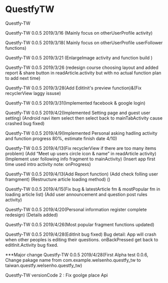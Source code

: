 # QuestfyTW
Questfy-TW

Questfy-TW 0.0.5 2019/3/16 (Mainly focus on otherUserProfile activity)

Questfy-TW 0.0.5 2019/3/18( Mainly focus on otherUserProfile userFollower functions)

Questfy-TW 0.0.5 2019/3/21 (EnlargeImage activity and function build )

Questfy-TW 0.0.5 2019/3/26 (redesign course choosing layout and added report & share button in readArticle.activity but with no actual function plan to add next time)

Questfy-TW 0.0.5 2019/3/28(Add EditInit's preview function)&(Fix recyclerView laggy issuse)

Questfy-TW 0.0.5 2019/3/31(Implemented facebook & google login)

Questfy-TW 0.0.5 2019/4/2(Implemented Setting page and guest user setting)
                          (Android navi item select then select back to mainTabActivity cause crashed bug fixed)

Questfy-TW 0.0.5 2019/4/9(Implemented Personal asking hadling activity and function progress 80%, estimate finish date 4/10)

Questfy-TW 0.0.5 2019/4/13(Fix recyclerView if there are too many items problem)
                            (Add “Meet up users circle icon & name” in readArticle activity)
                            (Implement user following info fragment to mainActivity)
                            (Insert app first time used intro activity note: onProgress)

Questfy-TW 0.0.5 2019/4/13(Add Report function)
                            (Add check folling user framgment)
                            (Restructure article loading method)
                            ()

Questfy-TW 0.0.5 2019/4/15(Fix bug & latestArticle fm & mostPopular fm in loading article list)
                           (Add user announcement and question post rules activity)

Questfy-TW 0.0.5 2019/4/20(Personal information register complete redesign)
                           (Details added)

Questfy-TW 0.0.5 2019/4/26(Most popular fragment functions updated)

Questfy-TW 0.0.5 2019/4/28(EditInit bug fixed)
Bug detail: App will crash when other peoples is editing their questions. onBackPressed get back to editInit.Activity bug fixed.

***Major change
Questfy-TW 0.0.5 2019/4/28(First Alpha test 0.0.6, Change pakage name from com.example.welsenho.questfy_tw to taiwan.questfy.welsenho.questfy_tw)










Questfy-TW versionCode 2 : Fix goolge place Api















